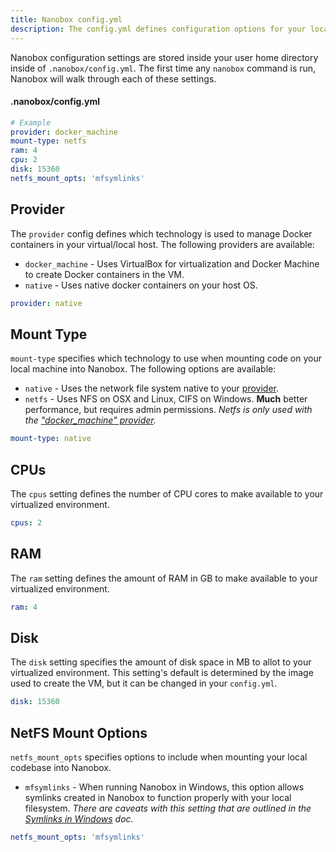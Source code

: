 ```yaml
---
title: Nanobox config.yml
description: The config.yml defines configuration options for your local Nanobox container.
---
```


Nanobox configuration settings are stored inside your user home directory inside of `.nanobox/config.yml`. The first time any `nanobox` command is run, Nanobox will walk through each of these settings.

#### .nanobox/config.yml
```yaml
# Example
provider: docker_machine​
mount-type: netfs
ram: 4
cpu: 2
disk: 15360
netfs_mount_opts: 'mfsymlinks'
```

## Provider
The `provider` config defines which technology is used to manage Docker containers in your virtual/local host. The following providers are available:

- `docker_machine` - Uses VirtualBox for virtualization and Docker Machine to create Docker containers in the VM.
- `native` - Uses native docker containers on your host OS.

```yaml
provider: native
```

## Mount Type
`mount-type` specifies which technology to use when mounting code on your local machine into Nanobox. The following options are available:

- `native` - Uses the network file system native to your [provider](#provider).
- `netfs` - Uses NFS on OSX and Linux, CIFS on Windows. **Much** better performance, but requires admin permissions. *Netfs is only used with the ["docker_machine" provider](#provider).*

```yaml
mount-type: native
```

## CPUs
The `cpus` setting defines the number of CPU cores to make available to your virtualized environment.

```yaml
cpus: 2
```

## RAM
The `ram` setting defines the amount of RAM in GB to make available to your virtualized environment.

```yaml
ram: 4
```

## Disk
The `disk` setting specifies the amount of disk space in MB to allot to your virtualized environment. This setting's default is determined by the image used to create the VM, but it can be changed in your `config.yml`.

```yaml
disk: 15360
```

## NetFS Mount Options
`netfs_mount_opts` specifies options to include when mounting your local codebase into Nanobox.

- `mfsymlinks` - When running Nanobox in Windows, this option allows symlinks created in Nanobox to function properly with your local filesystem. *There are caveats with this setting that are outlined in the [Symlinks in Windows](/trbl/symlinks-in-win) doc.*

```yaml
netfs_mount_opts: 'mfsymlinks'
```
